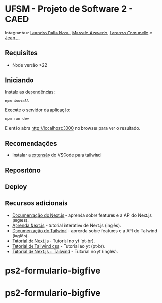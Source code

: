 # UFSM - Projeto de Software 2 - CAED

Integrantes: [Leandro Dalla Nora ](), [Marcelo Azevedo](https://github.com/mdazevedo96), [Lorenzo Comunello]() e [Jean ...]() 

## Requisitos

- Node versão >22

## Iniciando

Instale as dependências:

```bash
npm install
```

Execute o servidor da aplicação:

```bash
npm run dev
```

E então abra [http://localhost:3000](http://localhost:3000) no browser para ver o resultado.

## Recomendações

- Instalar a [extensão](https://marketplace.visualstudio.com/items?itemName=bradlc.vscode-tailwindcss) do VSCode para tailwind

## Repositório



## Deploy



## Recursos adicionais

- [Documentação do Next.js](https://nextjs.org/docs) - aprenda sobre features e a API do Next.js (inglês).
- [Aprenda Next.js](https://nextjs.org/learn) - tutorial interativo de Next.js (inglês).
- [Documentação do Tailwind](https://tailwindcss.com/docs/) - aprenda sobre features e a API do Tailwind (inglês).
- [Tutorial de Next.js](https://www.youtube.com/watch?v=e6FigV2fLC8) - Tutorial no yt (pt-br).
- [Tutorial de Tailwind css](https://www.youtube.com/watch?v=7mt89PPWhaY) - Tutorial no yt (pt-br).
- [Tutorial de Next.js + Tailwind](https://www.youtube.com/watch?v=69vpmZgDeN8) - Tutorial no yt (inglês).
# ps2-formulario-bigfive
# ps2-formulario-bigfive
